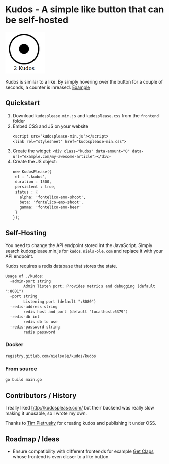 # Kudos - A simple like button that can be self-hosted

![A circle with a number below it](./static/kudos.png)

Kudos is similar to a like. By simply hovering over the button for a couple of seconds, a counter is inreased.
[Example](https://www.niels-ole.com/kudos/blog/2016/11/04/now-with-kudos.html)

## Quickstart

1. Download `kudosplease.min.js` and `kudosplease.css` from the `frontend` folder
2. Embed CSS and JS on your website
   ```
   <script src="kudosplease-min.js"></script>
   <link rel="stylesheet" href="kudosplease-min.css">
   ```
3. Create the widget: `<div class="kudos" data-amount="0" data-url="example.com/my-awesome-article"></div>`
4. Create the JS object:
   ```
   new KudosPlease({
    el : '.kudos',
    duration : 1500,
    persistent : true,
    status : {
      alpha: 'fontelico-emo-shoot',
      beta: 'fontelico-emo-shoot',
      gamma: 'fontelico-emo-beer'
    }
   });
   ```


## Self-Hosting

You need to change the API endpoint stored int the JavaScript. Simply search kudosplease.min.js for `kudos.niels-ole.com` and replace it with your API endpoint.

Kudos requires a redis database that stores the state.

```
Usage of ./kudos:
  -admin-port string
        Admin listen port; Provides metrics and debugging (default ":8081")
  -port string
        Listening port (default ":8080")
  -redis-address string
        redis host and port (default "localhost:6379")
  -redis-db int
        redis db to use
  -redis-password string
        redis password
```

### Docker

```
registry.gitlab.com/nielsole/kudos/kudos
```

### From source

```
go build main.go
```

## Contributors / History

I really liked  http://kudosplease.com/ but their backend was really slow making it unusable, so I wrote my own.

Thanks to [Tim Pietrusky](https://github.com/TimPietrusky/) for creating kudos and publishing it under OSS.

## Roadmap / Ideas

* Ensure compatibility with different frontends for example [Get Claps](https://getclaps.app/) whose frontend is even closer to a like button.
